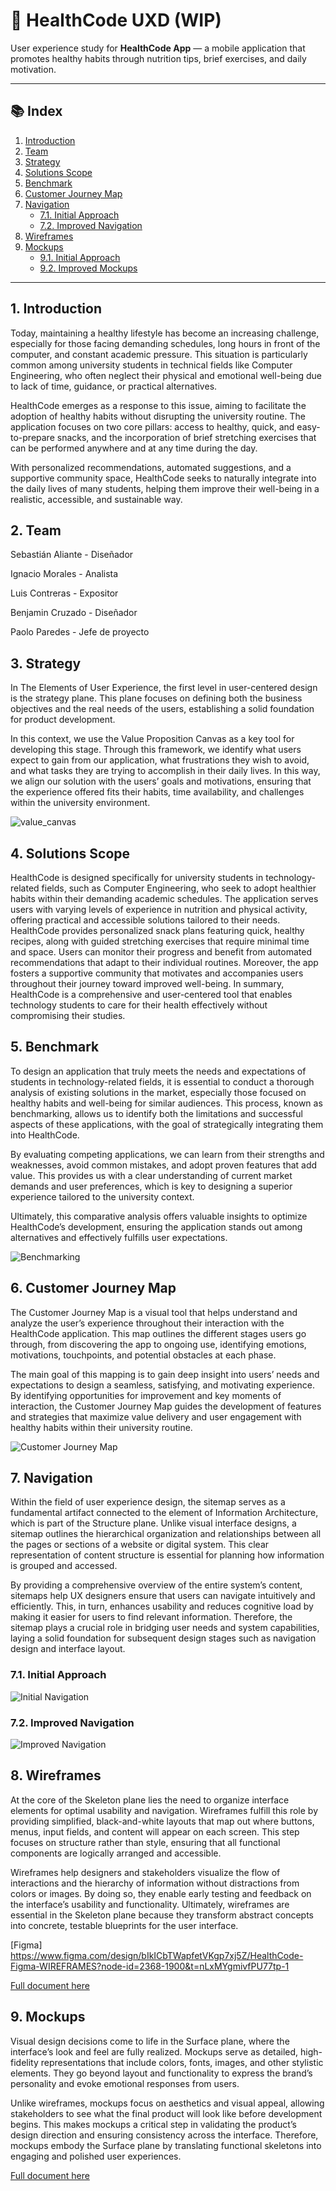# 💚  HealthCode UXD (WIP)

User experience study for **HealthCode App** — a mobile application that promotes healthy habits through nutrition tips, brief exercises, and daily motivation.

---

## 📚 Index

1. [Introduction](#1-introduction)
2. [Team](#2-team)
3. [Strategy](#3-strategy)
4. [Solutions Scope](#4-solutions-scope)
5. [Benchmark](#5-benchmark)
6. [Customer Journey Map](#6-customer-journey-map)
7. [Navigation](#7-navigation)
   - [7.1. Initial Approach](#71-initial-approach)
   - [7.2. Improved Navigation](#72-improved-navigation)
8. [Wireframes](#8-wireframes)
9. [Mockups](#9-mockups)
   - [9.1. Initial Approach](#91-initial-approach)
   - [9.2. Improved Mockups](#92-improved-mockups)

---

## 1. Introduction

Today, maintaining a healthy lifestyle has become an increasing challenge, especially for those facing demanding schedules, long hours in front of the computer, and constant academic pressure. This situation is particularly common among university students in technical fields like Computer Engineering, who often neglect their physical and emotional well-being due to lack of time, guidance, or practical alternatives.

HealthCode emerges as a response to this issue, aiming to facilitate the adoption of healthy habits without disrupting the university routine. The application focuses on two core pillars: access to healthy, quick, and easy-to-prepare snacks, and the incorporation of brief stretching exercises that can be performed anywhere and at any time during the day.

With personalized recommendations, automated suggestions, and a supportive community space, HealthCode seeks to naturally integrate into the daily lives of many students, helping them improve their well-being in a realistic, accessible, and sustainable way.

## 2. Team

Sebastián Aliante - Diseñador 

Ignacio Morales - Analista

Luis Contreras - Expositor

Benjamin Cruzado - Diseñador

Paolo Paredes - Jefe de proyecto


## 3. Strategy

In The Elements of User Experience, the first level in user-centered design is the strategy plane. This plane focuses on defining both the business objectives and the real needs of the users, establishing a solid foundation for product development.

In this context, we use the Value Proposition Canvas as a key tool for developing this stage. Through this framework, we identify what users expect to gain from our application, what frustrations they wish to avoid, and what tasks they are trying to accomplish in their daily lives. In this way, we align our solution with the users’ goals and motivations, ensuring that the experience offered fits their habits, time availability, and challenges within the university environment.

![value_canvas](./Value.png)

## 4. Solutions Scope

HealthCode is designed specifically for university students in technology-related fields, such as Computer Engineering, who seek to adopt healthier habits within their demanding academic schedules. The application serves users with varying levels of experience in nutrition and physical activity, offering practical and accessible solutions tailored to their needs. HealthCode provides personalized snack plans featuring quick, healthy recipes, along with guided stretching exercises that require minimal time and space. Users can monitor their progress and benefit from automated recommendations that adapt to their individual routines. Moreover, the app fosters a supportive community that motivates and accompanies users throughout their journey toward improved well-being. In summary, HealthCode is a comprehensive and user-centered tool that enables technology students to care for their health effectively without compromising their studies.



## 5. Benchmark

To design an application that truly meets the needs and expectations of students in technology-related fields, it is essential to conduct a thorough analysis of existing solutions in the market, especially those focused on healthy habits and well-being for similar audiences. This process, known as benchmarking, allows us to identify both the limitations and successful aspects of these applications, with the goal of strategically integrating them into HealthCode.

By evaluating competing applications, we can learn from their strengths and weaknesses, avoid common mistakes, and adopt proven features that add value. This provides us with a clear understanding of current market demands and user preferences, which is key to designing a superior experience tailored to the university context.

Ultimately, this comparative analysis offers valuable insights to optimize HealthCode’s development, ensuring the application stands out among alternatives and effectively fulfills user expectations.

![Benchmarking](./Berchmarking.png)

## 6. Customer Journey Map
The Customer Journey Map is a visual tool that helps understand and analyze the user’s experience throughout their interaction with the HealthCode application. This map outlines the different stages users go through, from discovering the app to ongoing use, identifying emotions, motivations, touchpoints, and potential obstacles at each phase.

The main goal of this mapping is to gain deep insight into users’ needs and expectations to design a seamless, satisfying, and motivating experience. By identifying opportunities for improvement and key moments of interaction, the Customer Journey Map guides the development of features and strategies that maximize value delivery and user engagement with healthy habits within their university routine.

![Customer Journey Map](./JourneyMap.png)

## 7. Navigation
Within the field of user experience design, the sitemap serves as a fundamental artifact connected to the element of Information Architecture, which is part of the Structure plane. Unlike visual interface designs, a sitemap outlines the hierarchical organization and relationships between all the pages or sections of a website or digital system. This clear representation of content structure is essential for planning how information is grouped and accessed.

By providing a comprehensive overview of the entire system’s content, sitemaps help UX designers ensure that users can navigate intuitively and efficiently. This, in turn, enhances usability and reduces cognitive load by making it easier for users to find relevant information. Therefore, the sitemap plays a crucial role in bridging user needs and system capabilities, laying a solid foundation for subsequent design stages such as navigation design and interface layout.

### 7.1. Initial Approach

![Initial Navigation](./PrimeraVision.png)

### 7.2. Improved Navigation

![Improved Navigation](./SiteMap.png)

## 8. Wireframes
At the core of the Skeleton plane lies the need to organize interface elements for optimal usability and navigation. Wireframes fulfill this role by providing simplified, black-and-white layouts that map out where buttons, menus, input fields, and content will appear on each screen. This step focuses on structure rather than style, ensuring that all functional components are logically arranged and accessible.

Wireframes help designers and stakeholders visualize the flow of interactions and the hierarchy of information without distractions from colors or images. By doing so, they enable early testing and feedback on the interface’s usability and functionality. Ultimately, wireframes are essential in the Skeleton plane because they transform abstract concepts into concrete, testable blueprints for the user interface.

[Figma] https://www.figma.com/design/bIkICbTWapfetVKgp7xj5Z/HealthCode-Figma-WIREFRAMES?node-id=2368-1900&t=nLxMYgmivfPU77tp-1

[Full document here](Deliverables/HealthCode_Figma_WIREFRAMES.pdf)

## 9. Mockups
Visual design decisions come to life in the Surface plane, where the interface’s look and feel are fully realized. Mockups serve as detailed, high-fidelity representations that include colors, fonts, images, and other stylistic elements. They go beyond layout and functionality to express the brand’s personality and evoke emotional responses from users.

Unlike wireframes, mockups focus on aesthetics and visual appeal, allowing stakeholders to see what the final product will look like before development begins. This makes mockups a critical step in validating the product’s design direction and ensuring consistency across the interface. Therefore, mockups embody the Surface plane by translating functional skeletons into engaging and polished user experiences.

[Full document here](Deliverables/HealthCode-Figma-HD.pdf)

